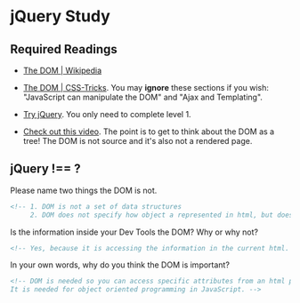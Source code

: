 # jQuery Study

## Required Readings

-   [The DOM | Wikipedia](https://en.wikipedia.org/wiki/Document_Object_Model)

-   [The DOM | CSS-Tricks](https://css-tricks.com/dom/). You may **ignore**
    these sections if you wish: "JavaScript can manipulate the DOM" and "Ajax
    and Templating".

-   [Try jQuery](http://try.jquery.com/). You only need to complete level 1.

-   [Check out this video](https://www.youtube.com/watch?v=n1cKlKM3jYI). The
point is to get to think about the DOM as a tree! The DOM is not source and
it's also not a rendered page.

## jQuery !== ?

Please name two things the DOM is not.

```md
<!-- 1. DOM is not a set of data structures
     2. DOM does not specify how object a represented in html, but does specify how documents are represented as objects -->
```

Is the information inside your Dev Tools the DOM? Why or why not?

```md
<!-- Yes, because it is accessing the information in the current html. -->
```

In your own words, why do you think the DOM is important?

```md
<!-- DOM is needed so you can access specific attributes from an html page.
It is needed for object oriented programming in JavaScript. -->
```
